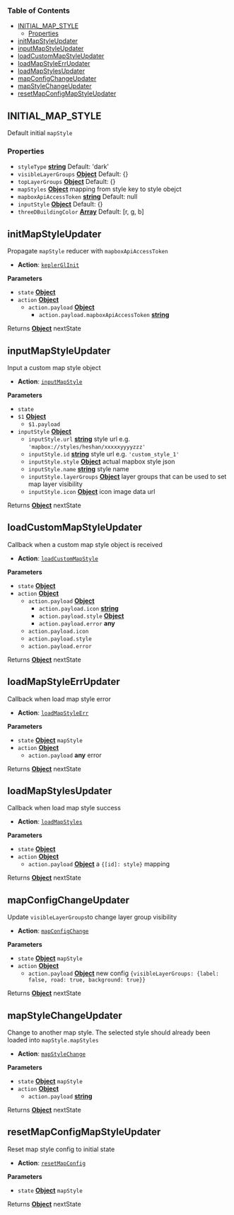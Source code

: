 <!-- Generated by documentation.js. Update this documentation by updating the source code. -->

### Table of Contents

-   [INITIAL_MAP_STYLE](#initial_map_style)
    -   [Properties](#properties)
-   [initMapStyleUpdater](#initmapstyleupdater)
-   [inputMapStyleUpdater](#inputmapstyleupdater)
-   [loadCustomMapStyleUpdater](#loadcustommapstyleupdater)
-   [loadMapStyleErrUpdater](#loadmapstyleerrupdater)
-   [loadMapStylesUpdater](#loadmapstylesupdater)
-   [mapConfigChangeUpdater](#mapconfigchangeupdater)
-   [mapStyleChangeUpdater](#mapstylechangeupdater)
-   [resetMapConfigMapStyleUpdater](#resetmapconfigmapstyleupdater)

## INITIAL_MAP_STYLE

Default initial `mapStyle`

### Properties

-   `styleType` **[string][19]** Default: 'dark'
-   `visibleLayerGroups` **[Object][20]** Default: {}
-   `topLayerGroups` **[Object][20]** Default: {}
-   `mapStyles` **[Object][20]** mapping from style key to style obejct
-   `mapboxApiAccessToken` **[string][19]** Default: null
-   `inputStyle` **[Object][20]** Default: {}
-   `threeDBuildingColor` **[Array][21]** Default: [r, g, b]

## initMapStyleUpdater

Propagate `mapStyle` reducer with `mapboxApiAccessToken`

-   **Action**: [`keplerGlInit`][22]

**Parameters**

-   `state` **[Object][20]** 
-   `action` **[Object][20]** 
    -   `action.payload` **[Object][20]** 
        -   `action.payload.mapboxApiAccessToken` **[string][19]** 

Returns **[Object][20]** nextState

## inputMapStyleUpdater

Input a custom map style object

-   **Action**: [`inputMapStyle`][23]

**Parameters**

-   `state`  
-   `$1` **[Object][20]** 
    -   `$1.payload`  
-   `inputStyle` **[Object][20]** 
    -   `inputStyle.url` **[string][19]** style url e.g. `'mapbox://styles/heshan/xxxxxyyyyzzz'`
    -   `inputStyle.id` **[string][19]** style url e.g. `'custom_style_1'`
    -   `inputStyle.style` **[Object][20]** actual mapbox style json
    -   `inputStyle.name` **[string][19]** style name
    -   `inputStyle.layerGroups` **[Object][20]** layer groups that can be used to set map layer visibility
    -   `inputStyle.icon` **[Object][20]** icon image data url

Returns **[Object][20]** nextState

## loadCustomMapStyleUpdater

Callback when a custom map style object is received

-   **Action**: [`loadCustomMapStyle`][24]

**Parameters**

-   `state` **[Object][20]** 
-   `action` **[Object][20]** 
    -   `action.payload` **[Object][20]** 
        -   `action.payload.icon` **[string][19]** 
        -   `action.payload.style` **[Object][20]** 
        -   `action.payload.error` **any** 
    -   `action.payload.icon`  
    -   `action.payload.style`  
    -   `action.payload.error`  

Returns **[Object][20]** nextState

## loadMapStyleErrUpdater

Callback when load map style error

-   **Action**: [`loadMapStyleErr`][25]

**Parameters**

-   `state` **[Object][20]** `mapStyle`
-   `action` **[Object][20]** 
    -   `action.payload` **any** error

Returns **[Object][20]** nextState

## loadMapStylesUpdater

Callback when load map style success

-   **Action**: [`loadMapStyles`][26]

**Parameters**

-   `state` **[Object][20]** 
-   `action` **[Object][20]** 
    -   `action.payload` **[Object][20]** a `{[id]: style}` mapping

Returns **[Object][20]** nextState

## mapConfigChangeUpdater

Update `visibleLayerGroups`to change layer group visibility

-   **Action**: [`mapConfigChange`][27]

**Parameters**

-   `state` **[Object][20]** `mapStyle`
-   `action` **[Object][20]** 
    -   `action.payload` **[Object][20]** new config `{visibleLayerGroups: {label: false, road: true, background: true}}`

Returns **[Object][20]** nextState

## mapStyleChangeUpdater

Change to another map style. The selected style should already been loaded into `mapStyle.mapStyles`

-   **Action**: [`mapStyleChange`][28]

**Parameters**

-   `state` **[Object][20]** `mapStyle`
-   `action` **[Object][20]** 
    -   `action.payload` **[string][19]** 

Returns **[Object][20]** nextState

## resetMapConfigMapStyleUpdater

Reset map style config to initial state

-   **Action**: [`resetMapConfig`][29]

**Parameters**

-   `state` **[Object][20]** `mapStyle`

Returns **[Object][20]** nextState

[1]: #initial_map_style

[2]: #properties

[3]: #initmapstyleupdater

[4]: #parameters

[5]: #inputmapstyleupdater

[6]: #parameters-1

[7]: #loadcustommapstyleupdater

[8]: #parameters-2

[9]: #loadmapstyleerrupdater

[10]: #parameters-3

[11]: #loadmapstylesupdater

[12]: #parameters-4

[13]: #mapconfigchangeupdater

[14]: #parameters-5

[15]: #mapstylechangeupdater

[16]: #parameters-6

[17]: #resetmapconfigmapstyleupdater

[18]: #parameters-7

[19]: https://developer.mozilla.org/docs/Web/JavaScript/Reference/Global_Objects/String

[20]: https://developer.mozilla.org/docs/Web/JavaScript/Reference/Global_Objects/Object

[21]: https://developer.mozilla.org/docs/Web/JavaScript/Reference/Global_Objects/Array

[22]: ../actions/actions.md#keplerglinit

[23]: ../actions/actions.md#inputmapstyle

[24]: ../actions/actions.md#loadcustommapstyle

[25]: ../actions/actions.md#loadmapstyleerr

[26]: ../actions/actions.md#loadmapstyles

[27]: ../actions/actions.md#mapconfigchange

[28]: ../actions/actions.md#mapstylechange

[29]: ../actions/actions.md#resetmapconfig
